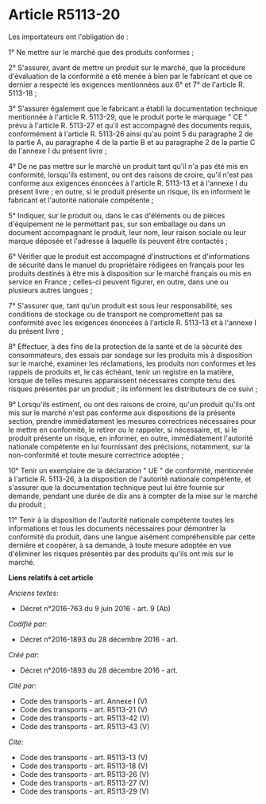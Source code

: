 # Article R5113-20

Les importateurs ont l'obligation de : 

1° Ne mettre sur le marché que des produits conformes ; 

2° S'assurer, avant de mettre un produit sur le marché, que la procédure d'évaluation de la conformité a été menée à bien par
le fabricant et que ce dernier a respecté les exigences mentionnées aux 6° et 7° de l'article R. 5113-18 ; 

3° S'assurer également que le fabricant a établi la documentation technique mentionnée à l'article R. 5113-29, que le produit
porte le marquage " CE " prévu à l'article R. 5113-27 et qu'il est accompagné des documents requis, conformément à l'article
R. 5113-26 ainsi qu'au point 5 du paragraphe 2 de la partie A, au paragraphe 4 de la partie B et au paragraphe 2 de la partie
C de l'annexe I du présent livre ; 

4° De ne pas mettre sur le marché un produit tant qu'il n'a pas été mis en conformité, lorsqu'ils estiment, ou ont des
raisons de croire, qu'il n'est pas conforme aux exigences énoncées à l'article R. 5113-13 et à l'annexe I du présent livre ;
en outre, si le produit présente un risque, ils en informent le fabricant et l'autorité nationale compétente ; 

5° Indiquer, sur le produit ou, dans le cas d'éléments ou de pièces d'équipement ne le permettant pas, sur son emballage ou
dans un document accompagnant le produit, leur nom, leur raison sociale ou leur marque déposée et l'adresse à laquelle ils
peuvent être contactés ; 

6° Vérifier que le produit est accompagné d'instructions et d'informations de sécurité dans le manuel du propriétaire
rédigées en français pour les produits destinés à être mis à disposition sur le marché français ou mis en service en France ;
celles-ci peuvent figurer, en outre, dans une ou plusieurs autres langues ; 

7° S'assurer que, tant qu'un produit est sous leur responsabilité, ses conditions de stockage ou de transport ne
compromettent pas sa conformité avec les exigences énoncées à l'article R. 5113-13 et à l'annexe I du présent livre ; 

8° Effectuer, à des fins de la protection de la santé et de la sécurité des consommateurs, des essais par sondage sur les
produits mis à disposition sur le marché, examiner les réclamations, les produits non conformes et les rappels de produits
et, le cas échéant, tenir un registre en la matière, lorsque de telles mesures apparaissent nécessaires compte tenu des
risques présentés par un produit ; ils informent les distributeurs de ce suivi ; 

9° Lorsqu'ils estiment, ou ont des raisons de croire, qu'un produit qu'ils ont mis sur le marché n'est pas conforme aux
dispositions de la présente section, prendre immédiatement les mesures correctrices nécessaires pour le mettre en conformité,
le retirer ou le rappeler, si nécessaire, et, si le produit présente un risque, en informer, en outre, immédiatement
l'autorité nationale compétente en lui fournissant des précisions, notamment, sur la non-conformité et toute mesure
correctrice adoptée ; 

10° Tenir un exemplaire de la déclaration " UE " de conformité, mentionnée à l'article R. 5113-26, à la disposition de
l'autorité nationale compétente, et s'assurer que la documentation technique peut lui être fournie sur demande, pendant une
durée de dix ans à compter de la mise sur le marché du produit ; 

11° Tenir à la disposition de l'autorité nationale compétente toutes les informations et tous les documents nécessaires pour
démontrer la conformité du produit, dans une langue aisément compréhensible par cette dernière et coopérer, à sa demande, à
toute mesure adoptée en vue d'éliminer les risques présentés par des produits qu'ils ont mis sur le marché.

**Liens relatifs à cet article**

_Anciens textes_:

  - Décret n°2016-763 du 9 juin 2016 - art. 9 (Ab)

_Codifié par_:

  - Décret n°2016-1893 du 28 décembre 2016 - art.

_Créé par_:

  - Décret n°2016-1893 du 28 décembre 2016 - art.

_Cité par_:

  - Code des transports - art. Annexe I (V)
  - Code des transports - art. R5113-21 (V)
  - Code des transports - art. R5113-42 (V)
  - Code des transports - art. R5113-43 (V)

_Cite_:

  - Code des transports - art. R5113-13 (V)
  - Code des transports - art. R5113-18 (V)
  - Code des transports - art. R5113-26 (V)
  - Code des transports - art. R5113-27 (V)
  - Code des transports - art. R5113-29 (V)
